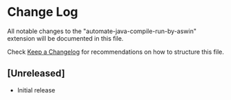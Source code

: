 # Change Log

All notable changes to the "automate-java-compile-run-by-aswin" extension will be documented in this file.

Check [Keep a Changelog](http://keepachangelog.com/) for recommendations on how to structure this file.

## [Unreleased]

- Initial release